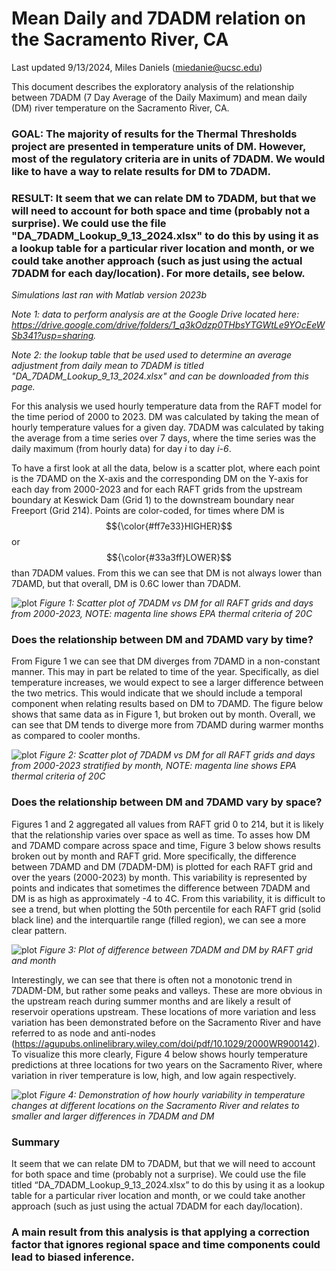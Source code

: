 # Mean Daily and 7DADM relation on the Sacramento River, CA 
Last updated 9/13/2024, Miles Daniels (miedanie@ucsc.edu)

This document describes the exploratory analysis of the relationship between 7DADM (7 Day Average of the Daily Maximum) and mean daily (DM) river temperature on the Sacramento River, CA.

### GOAL: The majority of results for the Thermal Thresholds project are presented in temperature units of DM. However, most of the regulatory criteria are in units of 7DADM. We would like to have a way to relate results for DM to 7DADM. 

### RESULT: It seem that we can relate DM to 7DADM, but that we will need to account for both space and time (probably not a surprise). We could use the file "DA_7DADM_Lookup_9_13_2024.xlsx" to do this by using it as a lookup table for a particular river location and month, or we could take another approach (such as just using the actual 7DADM for each day/location). For more details, see below. 

_Simulations last ran with Matlab version 2023b_

_Note 1: data to perform analysis are at the Google Drive located here: https://drive.google.com/drive/folders/1_q3kOdzp0THbsYTGWtLe9YOcEeWSb341?usp=sharing._

_Note 2: the lookup table that be used used to determine an average adjustment from daily mean to 7DADM is titled "DA_7DADM_Lookup_9_13_2024.xlsx" and can be downloaded from this page._

For this analysis we used hourly temperature data from the RAFT model for the time period of 2000 to 2023. DM was calculated by taking the mean of hourly temperature values for a given day. 7DADM was calculated by taking the average from a time series over 7 days, where the time series was the daily maximum (from hourly data) for day _i_ to day _i-6_.

To have a first look at all the data, below is a scatter plot, where each point is the 7DAMD on the X-axis and the corresponding DM on the Y-axis for each day from 2000-2023 and for each RAFT grids from the upstream boundary at Keswick Dam (Grid 1) to the downstream boundary near Freeport (Grid 214). Points are color-coded, for times where DM is $${\color{#ff7e33}HIGHER}$$ or $${\color{#33a3ff}LOWER}$$ than 7DADM values. From this we can see that DM is not always lower than 7DAMD, but that overall, DM is 0.6C lower than 7DADM.
 
![plot](Figure_1.png)
_Figure 1: Scatter plot of 7DADM vs DM for all RAFT grids and days from 2000-2023, NOTE: magenta line shows EPA thermal criteria of 20C_

### Does the relationship between DM and 7DAMD vary by time?

From Figure 1 we can see that DM diverges from 7DAMD in a non-constant manner. This may in part be related to time of the year. Specifically, as diel temperature increases, we would expect to see a larger difference between the two metrics. This would indicate that we should include a temporal component when relating results based on DM to 7DAMD. The figure below shows that same data as in Figure 1, but broken out by month. Overall, we can see that DM tends to diverge more from 7DAMD during warmer months as compared to cooler months.

![plot](Figure_2.png)
_Figure 2: Scatter plot of 7DADM vs DM for all RAFT grids and days from 2000-2023 stratified by month, NOTE: magenta line shows EPA thermal criteria of 20C_

### Does the relationship between DM and 7DAMD vary by space?

Figures 1 and 2 aggregated all values from RAFT grid 0 to 214, but it is likely that the relationship varies over space as well as time. To asses how DM and 7DAMD compare across space and time, Figure 3 below shows results broken out by month and RAFT grid. More specifically, the difference between 7DAMD and DM (7DADM-DM) is plotted for each RAFT grid and over the years (2000-2023) by month. This variability is represented by points and indicates that sometimes the difference between 7DADM and DM is as high as approximately -4 to 4C. From this variability, it is difficult to see a trend, but when plotting the 50th percentile for each RAFT grid (solid black line) and the interquartile range (filled region), we can see a more clear pattern.

![plot](Figure_3.png)
_Figure 3: Plot of difference between 7DADM and DM by RAFT grid and month_

Interestingly, we can see that there is often not a monotonic trend in 7DADM-DM, but rather some peaks and valleys. These are more obvious in the upstream reach during summer months and are likely a result of reservoir operations upstream. These locations of more variation and less variation has been demonstrated before on the Sacramento River and have referred to as node and anti-nodes (https://agupubs.onlinelibrary.wiley.com/doi/pdf/10.1029/2000WR900142). To visualize this more clearly, Figure 4 below shows hourly temperature predictions at three locations for two years on the Sacramento River, where variation in river temperature is low, high, and low again respectively. 

![plot](Figure_4.png)
_Figure 4: Demonstration of how hourly variability in temperature changes at different locations on the Sacramento River and relates to smaller and larger differences in 7DADM and DM_

### Summary

It seem that we can relate DM to 7DADM, but that we will need to account for both space and time (probably not a surprise). We could use the file titled “DA_7DADM_Lookup_9_13_2024.xlsx” to do this by using it as a lookup table for a particular river location and month, or we could take another approach (such as just using the actual 7DADM for each day/location).  

### A main result from this analysis is that applying a correction factor that ignores regional space and time components could lead to biased inference. 
